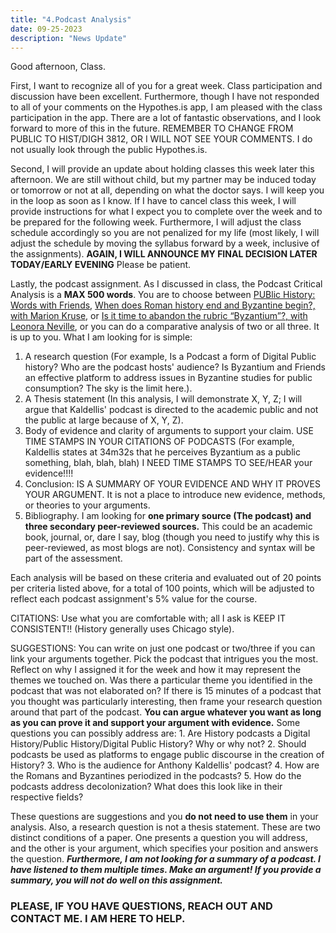 ```yaml
---
title: "4.Podcast Analysis"
date: 09-25-2023
description: "News Update"
---
```


Good afternoon, Class. 

First, I want to recognize all of you for a great week. Class participation and discussion have been excellent. Furthermore, though I have not responded to all of your comments on the Hypothes.is app, I am pleased with the class participation in the app. There are a lot of fantastic observations, and I look forward to more of this in the future. REMEMBER TO CHANGE FROM PUBLIC TO HIST/DIGH 3812, OR I WILL NOT SEE YOUR COMMENTS. I do not usually look through the public Hypothes.is. 

Second, I will provide an update about holding classes this week later this afternoon. We are still without child, but my partner may be induced today or tomorrow or not at all, depending on what the doctor says. I will keep you in the loop as soon as I know. If I have to cancel class this week, I will provide instructions for what I expect you to complete over the week and to be prepared for the following week. Furthermore, I will adjust the class schedule accordingly so you are not penalized for my life (most likely, I will adjust the schedule by moving the syllabus forward by a week, inclusive of the assignments). **AGAIN, I WILL ANNOUNCE MY FINAL DECISION LATER TODAY/EARLY EVENING** Please be patient. 


Lastly, the podcast assignment. As I discussed in class, the Podcast Critical Analysis is a **MAX 500 words**. You are to choose between [PUBlic History: Words with Friends](https://open.spotify.com/episode/5zLgGLFzQwZq1hWfvWivTm?si=8c8508793e9344f8), [When does Roman history end and Byzantine begin?, with Marion Kruse](https://byzantiumandfriends.podbean.com/e/15-when-does-roman-history-end-and-byzantine-begin-with-marion-kruse/), or [Is it time to abandon the rubric “Byzantium”?, with Leonora Neville](https://byzantiumandfriends.podbean.com/e/43-is-it-time-to-abandon-the-rubric-byzantium-with-leonora-neville/), or you can do a comparative analysis of two or all three. It is up to you. What I am looking for is simple: 
1. A research question (For example, Is a Podcast a form of Digital Public history? Who are the podcast hosts' audience? Is Byzantium and Friends an effective platform to address issues in Byzantine studies for public consumption? The sky is the limit here.). 
2. A Thesis statement (In this analysis, I will demonstrate X, Y, Z; I will argue that Kaldellis' podcast is directed to the academic public and not the public at large because of X, Y, Z). 
3. Body of evidence and clarity of arguments to support your claim. USE TIME STAMPS IN YOUR CITATIONS OF PODCASTS (For example, Kaldellis states at 34m32s that he perceives Byzantium as a public something, blah, blah, blah) I NEED TIME STAMPS TO SEE/HEAR your evidence!!!! 
4.  Conclusion: IS A SUMMARY OF YOUR EVIDENCE AND WHY IT PROVES YOUR ARGUMENT. It is not a place to introduce new evidence, methods, or theories to your arguments. 
5.  Bibliography. I am looking for **one primary source (The podcast) and three secondary peer-reviewed sources.** This could be an academic book, journal, or, dare I say, blog (though you need to justify why this is peer-reviewed, as most blogs are not). Consistency and syntax will be part of the assessment. 

Each analysis will be based on these criteria and evaluated out of 20 points per criteria listed above, for a total of 100 points, which will be adjusted to reflect each podcast assignment's 5% value for the course. 

CITATIONS: Use what you are comfortable with; all I ask is KEEP IT CONSISTENT!! (History generally uses Chicago style).

SUGGESTIONS: You can write on just one podcast or two/three if you can link your arguments together. Pick the podcast that intrigues you the most. Reflect on why I assigned it for the week and how it may represent the themes we touched on. Was there a particular theme you identified in the podcast that was not elaborated on? If there is 15 minutes of a podcast that you thought was particularly interesting, then frame your research question around that part of the podcast.  **You can argue whatever you want as long as you can prove it and support your argument with evidence.** Some questions you can possibly address are:
	1. Are History podcasts a Digital History/Public History/Digital Public History? Why or why not? 
	2. Should podcasts be used as platforms to engage public discourse in the creation of History?
	3. Who is the audience for Anthony Kaldellis' podcast? 
	4. How are the Romans and Byzantines periodized in the podcasts?
	5. How do the podcasts address decolonization? What does this look like in their respective fields?

These questions are suggestions and you **do not need to use them** in your analysis. Also, a research question is not a thesis statement. These are two distinct conditions of a paper. One presents a question you will address, and the other is your argument, which specifies your position and answers the question. **_Furthermore, I am not looking for a summary of a podcast. I have listened to them multiple times. Make an argument! If you provide a summary, you will not do well on this assignment._** 

### PLEASE, IF YOU HAVE QUESTIONS, REACH OUT AND CONTACT ME. I AM HERE TO HELP. 
